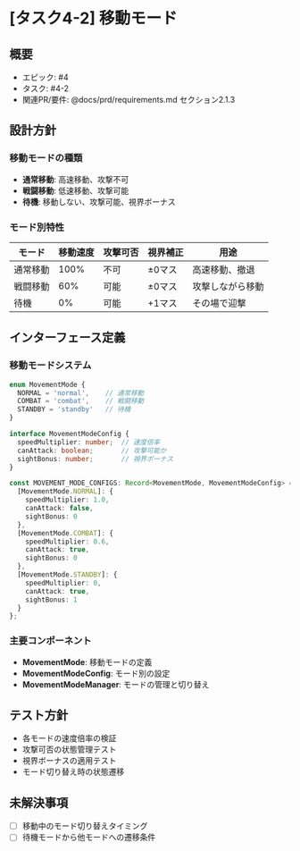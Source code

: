 # [タスク4-2] 移動モード

## 概要
- エピック: #4
- タスク: #4-2
- 関連PR/要件: @docs/prd/requirements.md セクション2.1.3

## 設計方針

### 移動モードの種類
- **通常移動**: 高速移動、攻撃不可
- **戦闘移動**: 低速移動、攻撃可能
- **待機**: 移動しない、攻撃可能、視界ボーナス

### モード別特性
| モード | 移動速度 | 攻撃可否 | 視界補正 | 用途 |
|--------|----------|----------|----------|------|
| 通常移動 | 100% | 不可 | ±0マス | 高速移動、撤退 |
| 戦闘移動 | 60% | 可能 | ±0マス | 攻撃しながら移動 |
| 待機 | 0% | 可能 | +1マス | その場で迎撃 |

## インターフェース定義

### 移動モードシステム
```typescript
enum MovementMode {
  NORMAL = 'normal',    // 通常移動
  COMBAT = 'combat',    // 戦闘移動
  STANDBY = 'standby'   // 待機
}

interface MovementModeConfig {
  speedMultiplier: number;  // 速度倍率
  canAttack: boolean;       // 攻撃可能か
  sightBonus: number;       // 視界ボーナス
}

const MOVEMENT_MODE_CONFIGS: Record<MovementMode, MovementModeConfig> = {
  [MovementMode.NORMAL]: {
    speedMultiplier: 1.0,
    canAttack: false,
    sightBonus: 0
  },
  [MovementMode.COMBAT]: {
    speedMultiplier: 0.6,
    canAttack: true,
    sightBonus: 0
  },
  [MovementMode.STANDBY]: {
    speedMultiplier: 0,
    canAttack: true,
    sightBonus: 1
  }
};
```

### 主要コンポーネント
- **MovementMode**: 移動モードの定義
- **MovementModeConfig**: モード別の設定
- **MovementModeManager**: モードの管理と切り替え

## テスト方針
- 各モードの速度倍率の検証
- 攻撃可否の状態管理テスト
- 視界ボーナスの適用テスト
- モード切り替え時の状態遷移

## 未解決事項
- [ ] 移動中のモード切り替えタイミング
- [ ] 待機モードから他モードへの遷移条件
